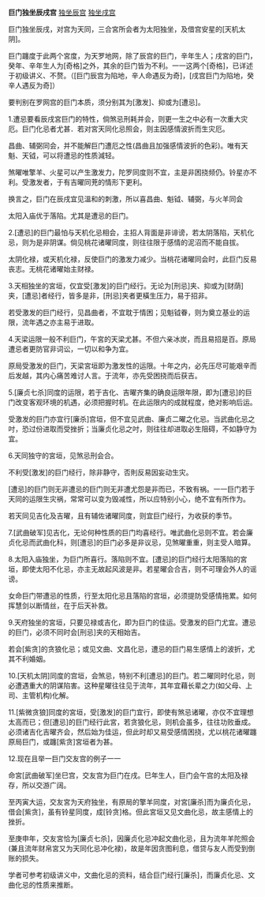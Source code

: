 **巨门独坐辰戌宫**
[独坐辰宫](./巨门独坐辰宫.png)
[独坐戌宫](./巨门独坐戌宫.png)

巨门独坐辰戌，对宫为天同，三合宮所会者为太阳独坐，及借宫安星的[天机太阴]。

巨门躔度于此两个宮度，为天罗地网，除了辰宫的巨门，辛年生人；戌宮的巨门，癸年、辛年生人为[奇格]之外，其余的巨门皆为不利。一一这两个[奇格]，已详述于初级讲义、不赘。（[巨门辰宫为陷地，辛人命遇反为奇]，[戌宫巨门为陷地，癸辛人遇反为奇]）

要判别在罗网宫的巨门本质，须分别其为[激发]、抑或为[遭忌]。

1.遭忌要看辰戌宮巨门的特性，倘煞忌刑耗并会，则更一生之中必有一次重大灾厄。巨门化忌者尤甚．若对宮天同化忌照会，则主因感情波折而生灾厄。

昌曲、辅弼同会，并不能解巨门遭厄之性(昌曲且加强感情波折的色彩)。唯有天魁、天钺，可以将遭忌的性质減轻。

煞曜唯擎羊、火星可以产生激发力，陀罗同度则不宜，主是非困挠频仍。铃星亦不利。受激发者，于有吉曜同茺的情形下更利。

换言之，巨门在辰戌宜见溫和的刺激，所以喜昌曲、魁钺、辅弼，与火羊同会

太阳入庙优于落陷。尤其是遭忌的巨门。

2.[遭忌]的巨门最怕与天机化忌相会，主招人背面是非诽谤，若太阴落陷，天机化忌，则为是非阴谋。倘见桃花诸曜同度，则往往限于感情的泥沼而不能自拔。

太阴化禄，或天机化禄，反使巨门的激发力减少。当桃花诸曜同会时，此巨门反易丧志。无桃花诸曜始主财禄。

3.天相独坐的宮垣，仅宜受[激发]的巨门经行。无论为[刑忌]夹、抑或为[财荫]夹，[遭忌]者经行，皆多是非，[刑忌]夹者更橫生压力，易于招非。

若受激发的巨门经行，见昌曲者，不宜耽于情困；见魁钺眷，则为奠立基业的运限，流年遇之亦主易于进取。

4.天梁运限一般不利巨门，午宮的天梁尤甚。不但六亲冰炭，而且易招是百。原局遭忌者更防官非词讼，一切以和争为宜。

原局受激发的巨门，天梁宮垣即为激发性的运限。十年之内，必先压尽可能艰辛而后发越，其内心痛苦难讨人言。于流年，亦先受困挠而后获吉。

5.[廉贞七杀]同度的运限，若于吉化、吉曜齐集的确良运限年限，即为[遭忌]的巨门改变客观环境的机遇，必须把握时机。在此运限内的成就程度，绝对影响后运。

受激发的巨门亦宜行[廉杀]宫垣，但不宜见武曲、廉贞二曜之化忌。当武曲化忌之吋，恐过份进取而受挫折；当廉贞化忌之吋，则往往却进取必生阻碍，不如静守为宜。

6.天同独守的宮垣，见煞忌刑会合。

不利受[激发]的巨门经行，除非静守，否則反易因妄动生灾。

[遭忌]的巨门则无非遭忌的巨门则无非遭尤怨是非而已，不致有祸。一一巨门若于天同的运限生灾祸，常常可以变为毁减性，所以应特别小心，绝不宜有所作为。

若天同见吉化及吉曜，且有辅佐诸曜同度，则宜巨门经行，为收获的季节。

7.[武曲破军]见吉化，无论何种性质的巨门均喜经行。唯武曲化忌则不宜。若会廉贞化忌而武曲化科，则[遭忌]的巨门必多是非议忌，见煞曜重重，则主受人暗算。

8.太阳入庙独坐，为巨门所喜行。落陷则不宜。[遭忌]的巨门经行太阳落陷的宮垣，即使太阳不化忌，亦主无故起风波是非。若星曜会合吉，则不可理会外人的谣谤。

女命巨门带遭忌的性质，行至太阳化忌且落陷的宫垣，必须提防受感情拖累。如何挥慧剑以断情丝，在于后天补救。

9.天府独坐的宮垣，只要见禄或吉化，即为巨门的佳运。受激发的巨门尤宜。遭忌的巨门，必须不同时会[刑忌]夹的天相始吉。

若会[紫贪]的贪狼化忌；或见文曲、文昌化忌，遭忌的巨门易生感情上的波折，尤其不利婚姻。

10.[天机太阴]同度的宫垣，会煞忌，特别不利[遭忌]的巨门。若二曜同时化忌，则必遭遇重大的阴谋陷害。这种星曜往往见于流年，其年宜藉长辈之力(如父母、上司、主管机构)化解。

11.[紫微贪狼]同度的宮垣，受[激发]的巨门宜行，即使有煞忌诸曜，亦仅不宜理想太高而已；但[遭忌]的巨门经行此宮，若贪狼化忌，则机会虽多，往往功败垂成。必须诸吉化吉曜齐会，然后始为佳运，但此时却又易受感情困挠，尤以桃花诸曜躔原局巨门，或躔[紫贪]宮垣者为甚。

12.现在且举一巨门交友宫的例子一一

命宮[武曲破军]坐巳宫，交友宫为巨门在戌。巳年生人，巨门会午宫的太阳及禄存，所以交游广阔。

至丙寅大运，交友宮为天府独坐，有原局的擎羊同度，对宮[廉杀]而为廉贞化忌，借会[紫贪]，虽有铃星同度，成[铃贪]格。但此宮垣又见文曲化忌，故主感情上的挫折。

至庚申年，交友宮恰为[廉贞七杀]，因廉贞化忌冲起文曲化忌，且为流年羊陀照会(兼且流年财帛宮又为天同化忌冲化禄)，故是年因贪图利息，借贷与友人而受到倒账的损失。

学者可参考初级讲义中，文曲化忌的资料，结合巨门经行[廉杀]，而廉贞化忌、文曲化忌的性质来推断。
